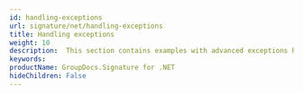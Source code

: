 ```yaml
---
id: handling-exceptions
url: signature/net/handling-exceptions
title: Handling exceptions
weight: 10
description:  This section contains examples with advanced exceptions handling by GroupDocs.Signature API.
keywords: 
productName: GroupDocs.Signature for .NET
hideChildren: False
---
```

